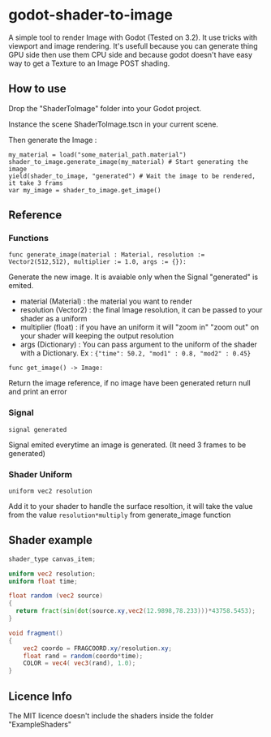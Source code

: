 # godot-shader-to-image
A simple tool to render Image with Godot (Tested on 3.2). It use tricks with viewport and image rendering.
It's usefull because you can generate thing GPU side then use them CPU side and because godot doesn't have easy way to get a Texture to an Image POST shading.

## How to use
Drop the "ShaderToImage" folder into your Godot project.

Instance the scene ShaderToImage.tscn in your current scene.

Then generate the Image :

```gdscript
my_material = load("some_material_path.material")
shader_to_image.generate_image(my_material) # Start generating the image
yield(shader_to_image, "generated") # Wait the image to be rendered, it take 3 frams
var my_image = shader_to_image.get_image()
```

## Reference
### Functions

```gdscript
func generate_image(material : Material, resolution := Vector2(512,512), multiplier := 1.0, args := {}):
```
Generate the new image. It is avaiable only when the Signal "generated" is emited.
- material (Material) : the material you want to render
- resolution (Vector2) : the final Image resolution, it can be passed to your shader as a uniform
- multiplier (float) : if you have an uniform it will "zoom in" "zoom out" on your shader will keeping the output resolution
- args (Dictionary) : You can pass argument to the uniform of the shader with a Dictionary. Ex : `{"time": 50.2, "mod1" : 0.8, "mod2" : 0.45}`

```gdscript
func get_image() -> Image:
```
Return the image reference, if no image have been generated return null and print an error

### Signal
```gdscript
signal generated
```
Signal emited everytime an image is generated. (It need 3 frames to be generated)

### Shader Uniform
```gdscript
uniform vec2 resolution
```
Add it to your shader to handle the surface resoltion, it will take the value from the value `resolution*multiply` from generate_image function

## Shader example
```glsl
shader_type canvas_item;

uniform vec2 resolution;
uniform float time;

float random (vec2 source) 
{
  return fract(sin(dot(source.xy,vec2(12.9898,78.233)))*43758.5453);
}

void fragment() 
{
    vec2 coordo = FRAGCOORD.xy/resolution.xy;
    float rand = random(coordo*time);
    COLOR = vec4( vec3(rand), 1.0);
}
```

## Licence Info
The MIT licence doesn't include the shaders inside the folder "ExampleShaders"
